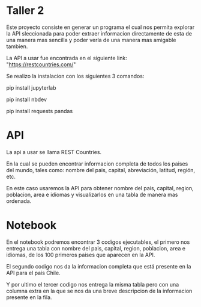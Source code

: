 # Taller 2 
Este proyecto consiste en generar un programa el cual nos permita explorar la API sleccionada para poder extraer informacion directamente de esta de una manera mas sencilla y poder verla de una manera mas amigable tambien.

La API a usar fue encontrada en el siguiente link: "https://restcountries.com/"

Se realizo la instalacion con los siguientes 3 comandos:

pip install jupyterlab

pip install nbdev

pip install requests pandas

# API
La api a usar se llama REST Countries.

En la cual se pueden encontrar informacion completa de todos los paises del mundo, tales como: nombre del pais, capital, abreviación, latitud, región, etc.

En este caso usaremos la API para obtener nombre del pais, capital, region, poblacion, area e idiomas y visualizarlos en una tabla de manera mas ordenada.

# Notebook
En el notebook podremos encontrar 3 codigos ejecutables, el primero nos entrega una tabla con nombre del pais, capital, region, poblacion, area e idiomas, de los 100 primeros paises que aparecen en la API.

El segundo codigo nos da la informacion completa que está presente en la API para el pais Chile.

Y por ultimo el tercer codigo nos entrega la misma tabla pero con una columna extra en la que se nos da una breve descripcion de la informacion presente en la fila.